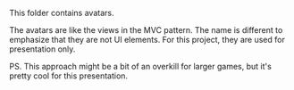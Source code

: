 This folder contains avatars. 

The avatars are like the views in the MVC pattern. The name is different to emphasize that they are not UI elements. 
For this project, they are used for presentation only.

PS. This approach might be a bit of an overkill for larger games, but it's pretty cool for this presentation.